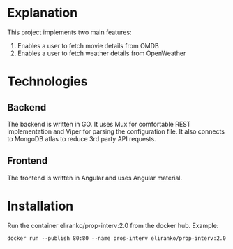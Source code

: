 # Explanation
This project implements two main features:
1. Enables a user to fetch movie details from OMDB
2. Enables a user to fetch weather details from OpenWeather

# Technologies
## Backend
The backend is written in GO. It uses Mux for comfortable REST implementation and Viper for parsing the configuration file.
It also connects to MongoDB atlas to reduce 3rd party API requests.
## Frontend
The frontend is written in Angular and uses Angular material.

# Installation
Run the container eliranko/prop-interv:2.0 from the docker hub. Example:

``` docker run --publish 80:80 --name pros-interv eliranko/prop-interv:2.0 ```
